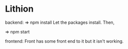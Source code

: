 # Lithion
backend:
=> npm install
Let the packages install. Then,

=> npm start



frontend:
Front has some front end to it but it isn't working.
